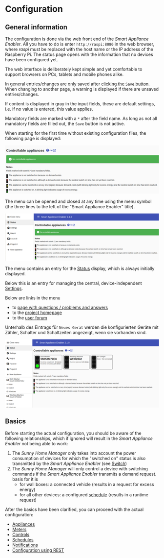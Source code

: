 # Configuration

## General information
The configuration is done via the web front end of the *Smart Appliance Enabler*. All you have to do is enter `http://raspi:8080` in the web browser, where *raspi* must be replaced with the host name or the IP address of the Raspberry Pi. The status page opens with the information that no devices have been configured yet.

The web interface is deliberately kept simple and yet comfortable to support browsers on PCs, tablets and mobile phones alike.

In general entries/changes are only saved after [clicking the `Save` button](ConfigurationFiles_EN.md#save). When changing to another page, a warning is displayed if there are unsaved entries/changes.

If content is displayed in gray in the input fields, these are default settings, i.e. if no value is entered, this value applies.

Mandatory fields are marked with a `*` after the field name. As long as not all mandatory fields are filled out, the `Save` button is not active.


When starting for the first time without existing configuration files, the following page is displayed:

![Ohne Konfiguration](../pics/fe/StatusNoConfiguration_EN.png)

The menu can be opened and closed at any time using the menu symbol (the three lines to the left of the "Smart Appliance Enabler" title).

![Menü ohne Konfiguration](../pics/fe/MenuNoConfiguration_EN.png)

The menu contains an entry for the [Status](Status_EN.md) display, which is always initially displayed.

Below this is an entry for managing the central, device-independent [Settings](Settings_EN.md).

Below are links in the menu
- to [page with questions / problems and answers](QA_EN.md)
- to the [project homepage](https://github.com/camueller/SmartApplianceEnabler)
- to the [user forum](https://github.com/camueller/SmartApplianceEnabler/discussions)

Unterhalb des Eintrags für `Neues Gerät` werden die konfigurierten Geräte mit Zähler, Schalter und Schaltzeiten angezeigt, wenn sie vorhanden sind.

![Menü mit Geräten](../pics/fe/MenuStatus_EN.png)

## Basics
Before starting the actual configuration, you should be aware of the following relationships, which if ignored will result in the *Smart Appliance Enabler* not being able to work:

1. The *Sunny Home Manager* only takes into account the power consumption of devices for which the "switched on" status is also transmitted by the *Smart Appliance Enabler* (see [Switch](Control_EN.md))
2. The *Sunny Home Manager* will only control a device with switching commands if the *Smart Appliance Enabler* transmits a demand request. basis for it is
    - for wall boxes: a connected vehicle (results in a request for excess energy)
    - for all other devices: a configured [schedule](Schedules_EN.md) (results in a runtime request)

After the basics have been clarified, you can proceed with the actual configuration:
- [Appliances](Appliance_EN.md)
- [Meters](Meter_EN.md)
- [Controls](Control_EN.md)
- [Schedules](Schedules_EN.md)
- [Notifications](Notifications_EN.md)
- [Configuration using REST](REST_EN.md)
